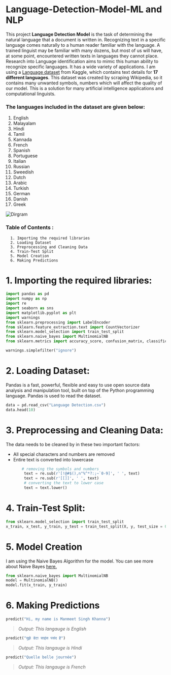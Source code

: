 # Language-Detection-Model-ML and NLP
This project **Language Detection Model** is the task of determining the natural language that a document is written in. Recognizing text in a specific language comes naturally to a human reader familiar with the language. A trained linguist may be familiar with many dozens, but most of us will have, at some point, encountered written texts in languages they cannot place. Research into Language identification aims to mimic this human ability to recognize specific languages. It has a wide variety of applications. I am using a [Language dataset](https://www.kaggle.com/basilb2s/language-detection) from Kaggle, which contains text details for **17 different languages**. This dataset was created by scraping Wikipedia, so it contains many unwanted symbols, numbers which will affect the quality of our model. This is a solution for many artificial intelligence applications and computational linguists.



### The languages included in the dataset are given below:
1) English
2) Malayalam 
3) Hindi
4) Tamil
5) Kannada 
6) French
7) Spanish
8) Portuguese
9) Italian
10) Russian 
11) Sweedish 
12) Dutch 
13) Arabic 
14) Turkish 
15) German 
16) Danish 
17) Greek

![Dirgram](https://lh3.googleusercontent.com/Kul1_bKbt5832ppvMiTUwz1rI8O-NyShY3oGUBcbbwi-7LW8HtqagoMWjPHB3GJ4o8i4qJfL8BdazQIUbMS1gJyZKSeudMeVepSLPMl0f5Fj7upnqan5I1o-rhaVJEaOLiPT8BfAnvLLfJHIAGHdI2mDevK026QlumahgsUuB0vtpYSgeAY4xMGrcqb4CoccfQstD2_sODfuobIqQOpy3-rJXO8wl4eXXsbWPxx-wXoHSxmJ_GZiVEVvHveKdImpHkUmuOHSvlO9WHl065BFxw0l87tfWbzgGA42v3HnQ7nF5F_dtp707yqv35BmFsZE-taS5ixkuGG6NXbUvbb_NTGwz9k3iXQeYvUkzUPKlQ3kQMmGhKXBRNOKIxdZAMxnoeiuLIkqN6L4pA38xghoAStsbv5Oc_VxE7vJsa91zuL7lBoVx8R5QgXXJRXal6OOSKB8vgBQIf05Kyt-ldX6zalR6uE-RfbVyYUeNX2Au9vWTqQrhZHKJDfWLB05JyBafL9z_SNqU5A2Q8Y2Q2u5c-ScxWfRX0JGMFdXforF74qiIG-5ZgLRjEjlY5AoXdl0rMska-rJc29r7hJVbhDJXhDbWZoC7qVHASo0grZk4h_hR5AO950CF9bgEoqn_2uUNEcnVhN1X7q2pIVVkRZMMQYWdjfGAB5rDYHO6j3c3Cp9AR-D62OngGaPmaqG5FHq5M7rUDZLttWnAWYUfz8v-4XH=w976-h540-no?authuser=0/200/200)



### Table of Contents :
```
  1. Importing the required libraries
  2. Loading Dataset
  3. Preprocessing and Cleaning Data
  4. Train-Test Split
  5. Model Creation
  6. Making Predictions
```

# 1. Importing the required libraries:
```python
import pandas as pd
import numpy as np
import re
import seaborn as sns
import matplotlib.pyplot as plt
import warnings
from sklearn.preprocessing import LabelEncoder
from sklearn.feature_extraction.text import CountVectorizer
from sklearn.model_selection import train_test_split
from sklearn.naive_bayes import MultinomialNB
from sklearn.metrics import accuracy_score, confusion_matrix, classification_report

warnings.simplefilter("ignore")
``` 
# 2. Loading Dataset:
Pandas is a fast, powerful, flexible and easy to use open source data analysis and manipulation tool, built on top of the Python programming language.
Pandas is used to read the dataset.
```python
data = pd.read_csv("Language Detection.csv")
data.head(10)
```

# 3. Preprocessing and Cleaning Data:
The data needs to be cleaned by in these two important factors:
- All special characters and numbers are removed
- Entire text is converted into lowercase
```python
       # removing the symbols and numbers
        text = re.sub(r'[!@#$(),n"%^*?:;~`0-9]', ' ', text)
        text = re.sub(r'[[]]', ' ', text)
        # converting the text to lower case
        text = text.lower()
```

# 4. Train-Test Split:
```python
from sklearn.model_selection import train_test_split
x_train, x_test, y_train, y_test = train_test_split(X, y, test_size = 0.20)
```

# 5. Model Creation
I am using the Naive Bayes Algorithm for the model. You can see more about Naive Bayes [here.](https://scikit-learn.org/stable/modules/naive_bayes.html)
```python
from sklearn.naive_bayes import MultinomialNB
model = MultinomialNB()
model.fit(x_train, y_train)
```

# 6. Making Predictions
```python
predict("Hi, my name is Manmeet Singh Khanna")
```
> *Output: This langauge is English*

```python
predict("मुझे डेटा साइंस पसंद है")
```
> *Output: This langauge is Hindi*

```python
predict("Quelle belle journée")
```
> *Output: This langauge is French*


